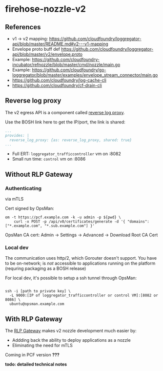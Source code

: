 # firehose-nozzle-v2

## References

* v1 -> v2 mapping: https://github.com/cloudfoundry/loggregator-api/blob/master/README.md#v2---v1-mapping
* Envelope proto buff def https://github.com/cloudfoundry/loggregator-api/blob/master/v2/envelope.proto
* Example: https://github.com/cloudfoundry-incubator/refnozzle/blob/master/cmd/nozzle/main.go
* Example: https://github.com/cloudfoundry/go-loggregator/blob/master/examples/envelope_stream_connector/main.go
* https://github.com/cloudfoundry/log-cache-cli
* https://github.com/cloudfoundry/cf-drain-cli

## Reverse log proxy

The v2 egress API is a component called [reverse log proxy](https://github.com/cloudfoundry/loggregator-release/tree/develop/jobs/reverse_log_proxy).

Use the BOSH link here to get the IP/port, the link is shared:
```yaml
...
provides: |
  reverse_log_proxy: {as: reverse_log_proxy, shared: true}
...
```

* Full ERT: `loggregator_trafficcontroller` vm on :8082
* Small run time: `control` vm on :8086

## Without RLP Gateway
### Authenticating

via mTLS

Cert signed by OpsMan:
```
om -t https://pcf.example.com -k -u admin -p ${pwd} \
    curl -x POST -p /api/v0/certificates/generate -d '{ "domains": ["*.example.com", "*.sub.example.com"] }'
```

OpsMan CA cert:
Admin -> Settings -> Advanced -> Download Root CA Cert

### Local dev
The communication uses http/2, which Gorouter doesn't support. You have to be on-network;
is *not* accessible to applications running on the platform (requring packaging as a BOSH release)

For local dev, it's possible to setup a ssh tunnel through OpsMan:
```

ssh -i [path to private key] \
  -L 9000:[IP of loggregator_trafficcontroller or control VM]:[8082 or 8086] \
  ubuntu@opsman.example.com
```

## With RLP Gateway

The [RLP Gateway](https://github.com/cloudfoundry/loggregator-release/tree/develop/jobs/reverse_log_proxy_gateway) makes
v2 nozzle development much easier by:
* Addding back the ability to deploy applications as a nozzle
* Eliminating the need for mTLS

Coming in PCF version **???**

**todo: detailed technical notes**
